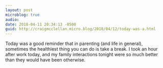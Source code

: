 ```yaml
---
layout: post
microblog: true
audio: 
date: 2018-04-11 20:34:13 -0500
guid: http://craigmcclellan.micro.blog/2018/04/12/today-was-a.html
---
```

Today was a good reminder that in parenting (and life in general), sometimes the healthiest thing you can do is take a break. I took an hour after work today, and my family interactions tonight were so much better than they would have been otherwise.
